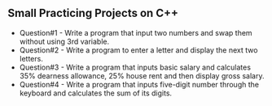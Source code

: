## Small Practicing Projects on C++

- Question#1 - Write a program that input two numbers and swap them without using 3rd variable.
- Question#2 - Write a program to enter a letter and display the next two letters.
- Question#3 - Write a program that inputs basic salary and calculates 35% dearness allowance, 25% house rent and then display gross salary.
- Question#4 - Write a program that inputs five-digit number through the keyboard and calculates the sum of its digits.